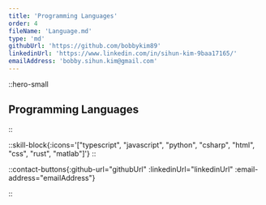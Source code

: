 ```yaml
---
title: 'Programming Languages'
order: 4
fileName: 'Language.md'
type: 'md'
githubUrl: 'https://github.com/bobbykim89'
linkedinUrl: 'https://www.linkedin.com/in/sihun-kim-9baa17165/'
emailAddress: 'bobby.sihun.kim@gmail.com'
---
```


::hero-small

## Programming Languages

::

::skill-block{:icons='["typescript", "javascript", "python", "csharp", "html", "css", "rust", "matlab"]'}
::

::contact-buttons{:github-url="githubUrl" :linkedinUrl="linkedinUrl" :email-address="emailAddress"}

::
